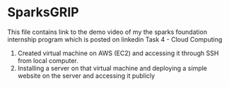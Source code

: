 # SparksGRIP
This file contains link to the demo video of my the sparks foundation internship program which is posted on linkedin 
Task 4 -  Cloud Computing
1. Created virtual machine on AWS (EC2) and accessing it through SSH from local computer.
2. Installing a server on that virtual machine and deploying a simple website on the server and accessing it publicly
